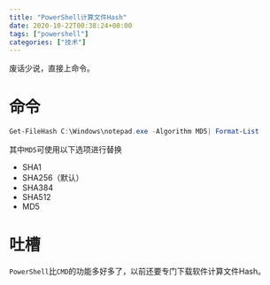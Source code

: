 ```yaml
---
title: "PowerShell计算文件Hash"
date: 2020-10-22T00:38:24+08:00
tags: ["powershell"]
categories: ["技术"]
---
```


废话少说，直接上命令。

# 命令

```powershell
Get-FileHash C:\Windows\notepad.exe -Algorithm MD5| Format-List
```

其中`MD5`可使用以下选项进行替换

- SHA1
- SHA256（默认）
- SHA384
- SHA512
- MD5

# 吐槽

`PowerShell`比`CMD`的功能多好多了，以前还要专门下载软件计算文件Hash。